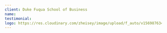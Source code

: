 ```yaml
---
client: Duke Fuqua School of Business
name:
testimonial:
logo: https://res.cloudinary.com/zheisey/image/upload/f_auto/v1569876345/teambusiness/logo/duke.jpg
---
```

